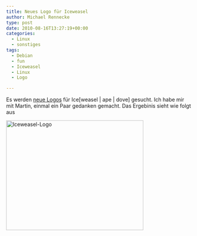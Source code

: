 ```yaml
---
title: Neues Logo für Iceweasel
author: Michael Rennecke
type: post
date: 2010-08-16T13:27:19+00:00
categories:
  - Linux
  - sonstiges
tags:
  - Debian
  - fun
  - Iceweasel
  - Linux
  - Logo

---
```

Es werden [neue Logos][1] f&uuml;r Ice[weasel | ape | dove] gesucht. Ich habe mir mit Martin, einmal ein Paar gedanken gemacht. Das Ergebinis sieht wie folgt aus 

<a href="http://0rpheus.net/uploads/2010/08/Iceweasel.png" rel="lightbox[3392]"><img src="http://0rpheus.net/uploads/2010/08/Iceweasel.png" alt="Iceweasel-Logo" title="Iceweasel" width="372" height="297" class="aligncenter size-full wp-image-3422" srcset="http://0rpheus.net/uploads/2010/08/Iceweasel.png 372w, http://0rpheus.net/uploads/2010/08/Iceweasel-300x239.png 300w" sizes="(max-width: 372px) 100vw, 372px" /></a>

 [1]: http://mozilla.debian.net/en-US/logos/